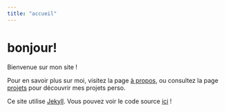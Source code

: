 ```yaml
---
title: "accueil"
---
```


# bonjour!

Bienvenue sur mon site !

Pour en savoir plus sur moi, visitez la page [à propos](/fr/about), ou consultez la page [projets](/fr/projects) pour découvrir mes projets perso.

Ce site utilise [Jekyll](https://jekyllrb.com/). Vous pouvez voir le code source [ici](https://github.com/Rudicito/rudicito.github.io) !